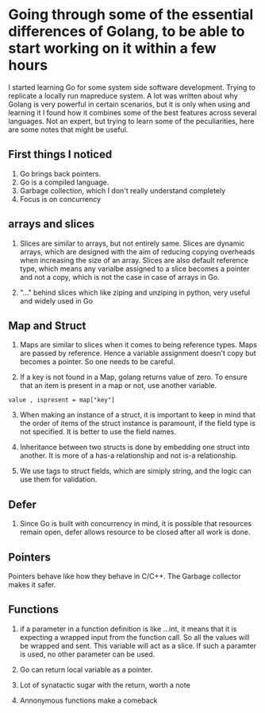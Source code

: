 # Going through some of the essential differences of Golang, to be able to start working on it within a few hours

I started learning Go for some system side software development. Trying to replicate a locally run mapreduce system. A lot was written about why Golang is very powerful in certain scenarios, but it is only when using and learning it I found how it combines some of the best features across several languages. Not an expert, but trying to learn some of the peculiarities, here are some notes that might be useful.

## First things I noticed

1. Go brings back pointers.
2. Go is a compiled language.
3. Garbage collection, which I don't really understand completely
4. Focus is on concurrency

## arrays and slices

1. Slices are similar to arrays, but not entirely same. Slices are dynamic arrays, which are designed with the aim of reducing copying overheads when increasing the size of an array. Slices are also default reference type, which means any varialbe assigned to a slice becomes a pointer and not a copy, which is not the case in case of arrays in Go. 

2. "..." behind slices which like ziping and unziping in python, very useful and widely used in Go


## Map and Struct

1. Maps are similar to slices when it comes to being reference types. Maps are passed by reference. Hence a variable assignment doesn't copy but becomes a pointer. So one needs to be careful.

2. If a key is not found in a Map, golang returns value of zero. To ensure that an item is present in a map or not, use another variable.

```
value , ispresent = map["key"]
```

3. When making an instance of a struct, it is important to keep in mind that the order of items of the struct instance is paramount, if the field type is not specified. It is better to use the field names.

4. Inheritance between two structs is done by embedding one struct into another. It is more of a has-a relationship and not is-a relationship. 

5. We use tags to struct fields, which are simiply string, and the logic can use them for validation.

## Defer

1. Since Go is built with concurrency in mind, it is possible that resources remain open, defer allows resource to be closed after all work is done.

## Pointers

Pointers behave like how they behave in C/C++. The Garbage collector makes it safer. 

## Functions

1. if a parameter in a function definition is like ...int, it means that it is expecting a wrapped input from the function call. So all the values will be wrapped and sent. This variable will act as a slice. If such a paramter is used, no other parameter can be used.

2. Go can return local variable as a pointer. 

3. Lot of synatactic sugar with the return, worth a note

4. Annonymous functions make a comeback


## 

